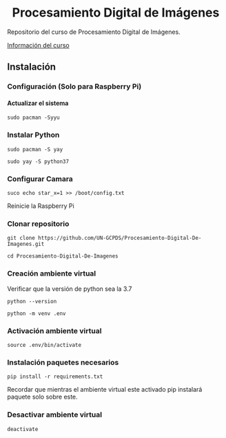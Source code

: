 # <center> Procesamiento Digital de Imágenes </center>

Repositorio del curso de Procesamiento Digital de Imágenes.  

[Información del curso](https://docs.google.com/spreadsheets/d/1ODFNuppfZTspb2CqdAHMDGFF0lk150aQ/edit?usp=sharing&ouid=102209159107774849732&rtpof=true&sd=true)


## Instalación 

### Configuración (Solo para Raspberry Pi)

#### Actualizar el sistema 

```
sudo pacman -Syyu
```

### Instalar Python 

```
sudo pacman -S yay
```

```
sudo yay -S python37
```

### Configurar Camara 

```
suco echo star_x=1 >> /boot/config.txt
```

Reinicie la Raspberry Pi










### Clonar repositorio 
```
git clone https://github.com/UN-GCPDS/Procesamiento-Digital-De-Imagenes.git
```
```
cd Procesamiento-Digital-De-Imagenes
```

### Creación ambiente virtual 

Verificar que la versión de python sea la 3.7 


```
python --version 
```

```
python -m venv .env 
```

### Activación ambiente virtual 

```
source .env/bin/activate 
```

### Instalación paquetes necesarios 
```
pip install -r requirements.txt
```
Recordar que mientras el ambiente virtual este activado pip instalará paquete solo sobre este. 

### Desactivar ambiente virtual

```
deactivate 
```